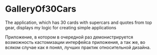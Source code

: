 # GalleryOf30Cars
The application, which has 30 cards with supercars and quotes from top gear, displays my logic for creating simple applications


Приложение, в котором в очередной раз демонистрируется возможность кастомизации интерфейса приложения, а так же, во всяком случае как я понял, лучших практик относительной дизайна.
